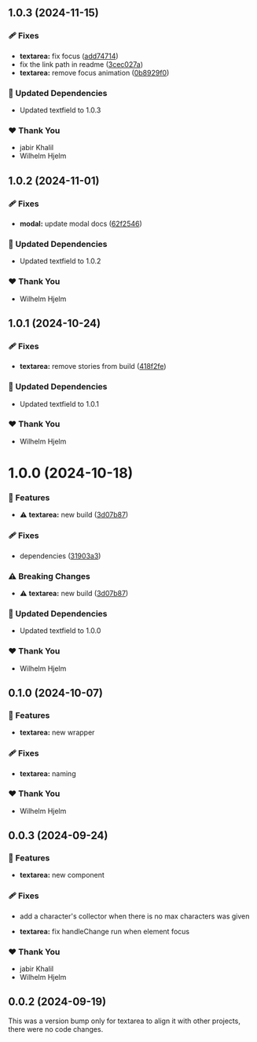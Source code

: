 ## 1.0.3 (2024-11-15)

### 🩹 Fixes

- **textarea:** fix focus ([add74714](https://github.com/migrationsverket/midas/commit/add74714))
- fix the link path in readme ([3cec027a](https://github.com/migrationsverket/midas/commit/3cec027a))
- **textarea:** remove focus animation ([0b8929f0](https://github.com/migrationsverket/midas/commit/0b8929f0))

### 🧱 Updated Dependencies

- Updated textfield to 1.0.3

### ❤️  Thank You

- jabir Khalil
- Wilhelm Hjelm

## 1.0.2 (2024-11-01)

### 🩹 Fixes

- **modal:** update modal docs ([62f2546](https://github.com/migrationsverket/midas/commit/62f2546))

### 🧱 Updated Dependencies

- Updated textfield to 1.0.2

### ❤️  Thank You

- Wilhelm Hjelm

## 1.0.1 (2024-10-24)

### 🩹 Fixes

- **textarea:** remove stories from build ([418f2fe](https://github.com/migrationsverket/midas/commit/418f2fe))

### 🧱 Updated Dependencies

- Updated textfield to 1.0.1

### ❤️  Thank You

- Wilhelm Hjelm

# 1.0.0 (2024-10-18)

### 🚀 Features

- ⚠️  **textarea:** new build ([3d07b87](https://github.com/migrationsverket/midas/commit/3d07b87))

### 🩹 Fixes

- dependencies ([31903a3](https://github.com/migrationsverket/midas/commit/31903a3))

### ⚠️  Breaking Changes

- ⚠️  **textarea:** new build ([3d07b87](https://github.com/migrationsverket/midas/commit/3d07b87))

### 🧱 Updated Dependencies

- Updated textfield to 1.0.0

### ❤️  Thank You

- Wilhelm Hjelm

## 0.1.0 (2024-10-07)


### 🚀 Features

- **textarea:** new wrapper


### 🩹 Fixes

- **textarea:** naming


### ❤️  Thank You

- Wilhelm Hjelm

## 0.0.3 (2024-09-24)


### 🚀 Features

- **textarea:** new component


### 🩹 Fixes

- add a character's collector when there is no max characters was given

- **textarea:** fix handleChange run when element focus


### ❤️  Thank You

- jabir Khalil
- Wilhelm Hjelm

## 0.0.2 (2024-09-19)

This was a version bump only for textarea to align it with other projects, there were no code changes.